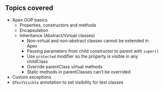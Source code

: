 ## Topics covered

- Apex OOP basics
  - Properties, constructors and methods
  - Encapsulation
  - Inheritance (Abstract/Virtual classes)
    - Non-virtual and non-abstract classes cannot be extended in Apex
    - Passing parameters from child constructor to parent with `super()`
    - Use `protected` modifier so the property is visible in any childClass
    - Override parentClass virtual methods
    - Static methods in parentClasses can't be overrided
- Custom exceptions
- `@TestVisible` annotation to set visibility for test classes